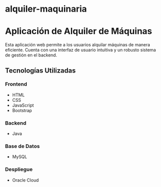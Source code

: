 # alquiler-maquinaria
 # Aplicación de Alquiler de Máquinas

Esta aplicación web permite a los usuarios alquilar máquinas de manera eficiente. Cuenta con una interfaz de usuario intuitiva y un robusto sistema de gestión en el backend.

## Tecnologías Utilizadas

### Frontend
- HTML
- CSS
- JavaScript
- Bootstrap

### Backend
- Java

### Base de Datos
- MySQL

### Despliegue
- Oracle Cloud
